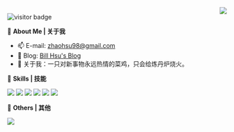 <a href="#">
  <img align="right" src="https://github-readme-stats-zhaoxu98.vercel.app/api?username=zhaoxu98&count_private=true&show_icons=true" />
</a>

![visitor badge](https://visitor-badge.glitch.me/badge?page_id=zhaoxu98.zhaoxu98&left_text=My%20Page%20Visitors)

:tangerine: **About Me | 关于我**

- :mailbox: E-mail: zhaohsu98@gmail.com
- :custard: Blog: [Bill Hsu's Blog](https://xzbill.top)
- :seedling: 关于我：一只对新事物永远热情的菜鸡，只会给炼丹炉烧火。

:tea: **Skills | 技能**

![](https://img.shields.io/badge/-Python-3b77a7?style=flat-square&logo=Python&logoColor=fff)
![](https://img.shields.io/badge/-PyTorch-ee4c2c?style=flat-square&logo=pytorch&logoColor=fff)
![](https://img.shields.io/badge/-PostgreSQL-336791?style=flat-square&logo=postgresql&logoColor=fff)
![](https://img.shields.io/badge/-pandas-339933?style=flat-square&logo=pandas&logoColor=fff)
![](https://img.shields.io/badge/-Docker-2496ED?style=flat-square&logo=Docker&logoColor=fff)
![](https://img.shields.io/badge/-Linux-000000?style=flat-square&logo=Linux&logoColor=fff)

:ice_cream: **Others | 其他**

<img src="https://github-readme-stats-zhaoxu98.vercel.app/api/top-langs/?username=zhaoxu98&layout=compact" />
